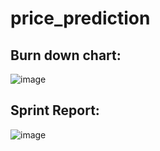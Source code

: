 # price_prediction
## Burn down chart:
![image](https://github.com/user-attachments/assets/a8fcdc51-3faf-415f-ae37-6a2cb9970e22)
## Sprint Report:
![image](https://github.com/user-attachments/assets/ba0ac2fd-c25c-4774-9790-923933c8f830)

